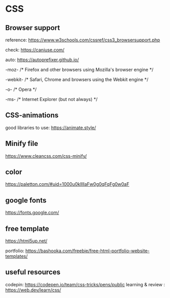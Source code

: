 # CSS

## Browser support
  reference: https://www.w3schools.com/cssref/css3_browsersupport.php
  
  check: https://caniuse.com/
  
  auto: https://autoprefixer.github.io/
  
  -moz-     /* Firefox and other browsers using Mozilla's browser engine */
  
  -webkit-  /* Safari, Chrome and browsers using the Webkit engine */
  
  -o-       /* Opera */
  
  -ms-      /* Internet Explorer (but not always) */ 

## CSS-animations
  good libraries to use: https://animate.style/

## Minify file
  https://www.cleancss.com/css-minify/

## color
  https://paletton.com/#uid=1000u0kllllaFw0g0qFqFg0w0aF

## google fonts
  https://fonts.google.com/  

## free template
  https://html5up.net/
  
  portfolio: https://bashooka.com/freebie/free-html-portfolio-website-templates/


## useful resources
  codepin: https://codepen.io/team/css-tricks/pens/public
  learning & review : https://web.dev/learn/css/
